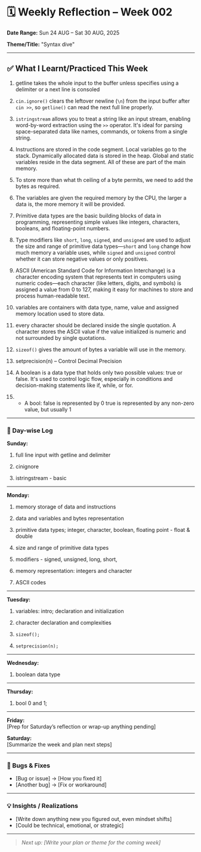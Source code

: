 # 🗓️ Weekly Reflection – Week 002

**Date Range:** Sun 24 AUG – Sat 30 AUG, 2025

**Theme/Title:** "Syntax dive"

---

## ✅ What I Learnt/Practiced This Week

1. getline takes the whole input to the buffer unless specifies using a delimiter or a next line is consoled

2. `cin.ignore()` clears the leftover newline (`\n`) from the input buffer after `cin >>`, so `getline()` can read the next full line properly.

3. `istringstream` allows you to treat a string like an input stream, enabling word-by-word extraction using the `>>` operator. It's ideal for parsing space-separated data like names, commands, or tokens from a single string.

4. Instructions are stored in the code segment. Local variables go to the stack. Dynamically allocated data is stored in the heap. Global and static variables reside in the data segment. All of these are part of the main memory.

5. To store more than what th ceiling of a byte permits, we need to add the bytes as required.

6. The variables are given the required memory by the CPU, the larger a data is, the more memory it will be provided.

7. Primitive data types are the basic building blocks of data in programming, representing simple values like integers, characters, booleans, and floating-point numbers.

8. Type modifiers like `short`, `long`, `signed`, and `unsigned` are used to adjust the size and range of primitive data types—`short` and `long` change how much memory a variable uses, while `signed` and `unsigned` control whether it can store negative values or only positives.

9. ASCII (American Standard Code for Information Interchange) is a character encoding system that represents text in computers using numeric codes—each character (like letters, digits, and symbols) is assigned a value from 0 to 127, making it easy for machines to store and process human-readable text.

10. variables are containers with data type, name, value and assigned memory location used to store data.

11. every character should be declared inside the single quotation. A character stores the ASCII value if the value initialized is numeric and not surrounded by single quotations.

12. `sizeof()` gives the amount of bytes a variable will use in the memory.

13. setprecision(n) – Control Decimal Precision

14. A boolean is a data type that holds only two possible values: true or false. It's used to control logic flow, especially in conditions and decision-making statements like if, while, or for.

15. - A bool:
            false is represented by 0
            true is represented by any non-zero value, but usually 1

---

### 📆 Day-wise Log

**Sunday:**

1. full line input with getline and delimiter

2. cinignore

3. istringstream - basic

---

**Monday:**  

1. memory storage of data and instructions

2. data and variables and bytes representation

3. primitive data types; integer, character, boolean, floating point - float & double

4. size and range of primitive data types

5. modifiers - signed, unsigned, long, short,

6. memory representation: integers and character

7. ASCII codes

---

**Tuesday:**  

1. variables: intro; declaration and initialization

2. character declaration and complexities

3. `sizeof();`

4. `setprecision(n);`

---

**Wednesday:**  

1. boolean data type

---

**Thursday:**  

1. bool 0 and 1;

---

**Friday:**  
[Prep for Saturday’s reflection or wrap-up anything pending]

**Saturday:**  
[Summarize the week and plan next steps]

---

### 🧩 Bugs & Fixes

- [Bug or issue] → [How you fixed it]  
- [Another bug] → [Fix or workaround]

---

### 💡 Insights / Realizations

- [Write down anything new you figured out, even mindset shifts]
- [Could be technical, emotional, or strategic]

---

> _Next up: [Write your plan or theme for the coming week]_

